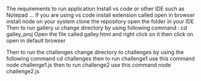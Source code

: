 The requirements to run application
Install vs code  or other IDE such as Notepad ...
If you are using  vs code install extension called open in browser
install node  on your system
clone the repository
open the folder in your IDE 
Then to run gallery ui  change directory by  using following command :
cd galley_proj
Open the file called galley.html and right click on it then click on  open in default browser 

Then to run the challenges 
change directory to challenges by using the following command 
cd challenges
then to run challenge1  use this command 
node challenge1.js
then to run challenge2 use this command 
node challenge2.js
